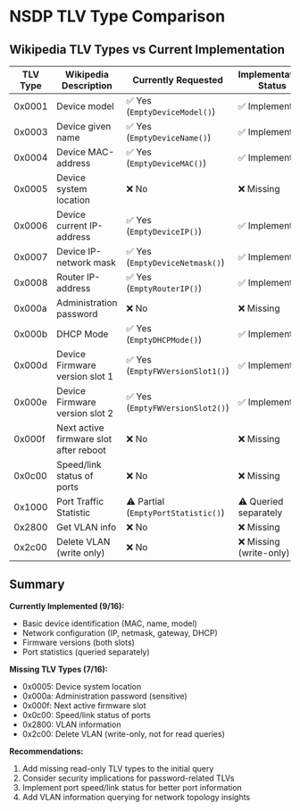 # NSDP TLV Type Comparison

## Wikipedia TLV Types vs Current Implementation

| TLV Type | Wikipedia Description | Currently Requested | Implementation Status |
|----------|----------------------|-------------------|---------------------|
| 0x0001 | Device model | ✅ Yes (`EmptyDeviceModel()`) | ✅ Implemented |
| 0x0003 | Device given name | ✅ Yes (`EmptyDeviceName()`) | ✅ Implemented |
| 0x0004 | Device MAC-address | ✅ Yes (`EmptyDeviceMAC()`) | ✅ Implemented |
| 0x0005 | Device system location | ❌ No | ❌ Missing |
| 0x0006 | Device current IP-address | ✅ Yes (`EmptyDeviceIP()`) | ✅ Implemented |
| 0x0007 | Device IP-network mask | ✅ Yes (`EmptyDeviceNetmask()`) | ✅ Implemented |
| 0x0008 | Router IP-address | ✅ Yes (`EmptyRouterIP()`) | ✅ Implemented |
| 0x000a | Administration password | ❌ No | ❌ Missing |
| 0x000b | DHCP Mode | ✅ Yes (`EmptyDHCPMode()`) | ✅ Implemented |
| 0x000d | Device Firmware version slot 1 | ✅ Yes (`EmptyFWVersionSlot1()`) | ✅ Implemented |
| 0x000e | Device Firmware version slot 2 | ✅ Yes (`EmptyFWVersionSlot2()`) | ✅ Implemented |
| 0x000f | Next active firmware slot after reboot | ❌ No | ❌ Missing |
| 0x0c00 | Speed/link status of ports | ❌ No | ❌ Missing |
| 0x1000 | Port Traffic Statistic | ⚠️ Partial (`EmptyPortStatistic()`) | ⚠️ Queried separately |
| 0x2800 | Get VLAN info | ❌ No | ❌ Missing |
| 0x2c00 | Delete VLAN (write only) | ❌ No | ❌ Missing (write-only) |

## Summary

**Currently Implemented (9/16):**
- Basic device identification (MAC, name, model)
- Network configuration (IP, netmask, gateway, DHCP)
- Firmware versions (both slots)
- Port statistics (queried separately)

**Missing TLV Types (7/16):**
- 0x0005: Device system location
- 0x000a: Administration password (sensitive)
- 0x000f: Next active firmware slot
- 0x0c00: Speed/link status of ports
- 0x2800: VLAN information
- 0x2c00: Delete VLAN (write-only, not for read queries)

**Recommendations:**
1. Add missing read-only TLV types to the initial query
2. Consider security implications for password-related TLVs
3. Implement port speed/link status for better port information
4. Add VLAN information querying for network topology insights
